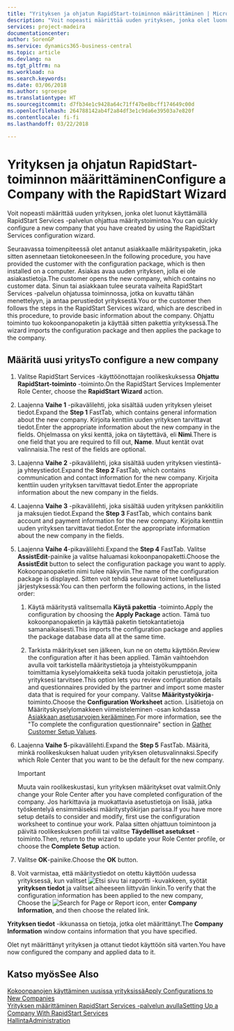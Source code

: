 ```yaml
---
title: "Yrityksen ja ohjatun RapidStart-toiminnon määrittäminen | Microsoft Docs"
description: "Voit nopeasti määrittää uuden yrityksen, jonka olet luonut käyttämällä RapidStart Services -palvelun ohjattua määritystoimintoa."
services: project-madeira
documentationcenter: 
author: SorenGP
ms.service: dynamics365-business-central
ms.topic: article
ms.devlang: na
ms.tgt_pltfrm: na
ms.workload: na
ms.search.keywords: 
ms.date: 03/06/2018
ms.author: sgroespe
ms.translationtype: HT
ms.sourcegitcommit: d7fb34e1c9428a64c71ff47be8bcff174649c00d
ms.openlocfilehash: 264788142ab4f2a84df3e1c9da6e39503a7e820f
ms.contentlocale: fi-fi
ms.lasthandoff: 03/22/2018

---
```

# <a name="configure-a-company-with-the-rapidstart-wizard"></a><span data-ttu-id="93d2c-103">Yrityksen ja ohjatun RapidStart-toiminnon määrittäminen</span><span class="sxs-lookup"><span data-stu-id="93d2c-103">Configure a Company with the RapidStart Wizard</span></span>
<span data-ttu-id="93d2c-104">Voit nopeasti määrittää uuden yrityksen, jonka olet luonut käyttämällä RapidStart Services -palvelun ohjattua määritystoimintoa.</span><span class="sxs-lookup"><span data-stu-id="93d2c-104">You can quickly configure a new company that you have created by using the RapidStart Services configuration wizard.</span></span>

<span data-ttu-id="93d2c-105">Seuraavassa toimenpiteessä olet antanut asiakkaalle määrityspaketin, joka sitten asennetaan tietokoneeseen.</span><span class="sxs-lookup"><span data-stu-id="93d2c-105">In the following procedure, you have provided the customer with the configuration package, which is then installed on a computer.</span></span> <span data-ttu-id="93d2c-106">Asiakas avaa uuden yrityksen, jolla ei ole asiakastietoja.</span><span class="sxs-lookup"><span data-stu-id="93d2c-106">The customer opens the new company, which contains no customer data.</span></span> <span data-ttu-id="93d2c-107">Sinun tai asiakkaan tulee seurata vaiheita RapidStart Services -palvelun ohjatussa toiminnossa, jotka on kuvattu tähän menettelyyn, ja antaa perustiedot yrityksestä.</span><span class="sxs-lookup"><span data-stu-id="93d2c-107">You or the customer then follows the steps in the RapidStart Services wizard, which are described in this procedure, to provide basic information about the company.</span></span> <span data-ttu-id="93d2c-108">Ohjattu toiminto tuo kokoonpanopaketin ja käyttää sitten pakettia yrityksessä.</span><span class="sxs-lookup"><span data-stu-id="93d2c-108">The wizard imports the configuration package and then applies the package to the company.</span></span>  

## <a name="to-configure-a-new-company"></a><span data-ttu-id="93d2c-109">Määritä uusi yritys</span><span class="sxs-lookup"><span data-stu-id="93d2c-109">To configure a new company</span></span>  
1. <span data-ttu-id="93d2c-110">Valitse RapidStart Services -käyttöönottajan roolikeskuksessa **Ohjattu RapidStart-toiminto** -toiminto.</span><span class="sxs-lookup"><span data-stu-id="93d2c-110">On the RapidStart Services Implementer Role Center, choose the **RapidStart Wizard** action.</span></span>  
2. <span data-ttu-id="93d2c-111">Laajenna **Vaihe 1** -pikavälilehti, joka sisältää uuden yrityksen yleiset tiedot.</span><span class="sxs-lookup"><span data-stu-id="93d2c-111">Expand the **Step 1** FastTab, which contains general information about the new company.</span></span> <span data-ttu-id="93d2c-112">Kirjoita kenttiin uuden yrityksen tarvittavat tiedot.</span><span class="sxs-lookup"><span data-stu-id="93d2c-112">Enter the appropriate information about the new company in the fields.</span></span> <span data-ttu-id="93d2c-113">Ohjelmassa on yksi kenttä, joka on täytettävä, eli **Nimi**.</span><span class="sxs-lookup"><span data-stu-id="93d2c-113">There is one field that you are required to fill out, **Name**.</span></span> <span data-ttu-id="93d2c-114">Muut kentät ovat valinnaisia.</span><span class="sxs-lookup"><span data-stu-id="93d2c-114">The rest of the fields are optional.</span></span>  
3. <span data-ttu-id="93d2c-115">Laajenna **Vaihe 2** -pikavälilehti, joka sisältää uuden yrityksen viestintä- ja yhteystiedot.</span><span class="sxs-lookup"><span data-stu-id="93d2c-115">Expand the **Step 2** FastTab, which contains communication and contact information for the new company.</span></span> <span data-ttu-id="93d2c-116">Kirjoita kenttiin uuden yrityksen tarvittavat tiedot.</span><span class="sxs-lookup"><span data-stu-id="93d2c-116">Enter the appropriate information about the new company in the fields.</span></span>
4. <span data-ttu-id="93d2c-117">Laajenna **Vaihe 3** -pikavälilehti, joka sisältää uuden yrityksen pankkitilin ja maksujen tiedot.</span><span class="sxs-lookup"><span data-stu-id="93d2c-117">Expand the **Step 3** FastTab, which contains bank account and payment information for the new company.</span></span> <span data-ttu-id="93d2c-118">Kirjoita kenttiin uuden yrityksen tarvittavat tiedot.</span><span class="sxs-lookup"><span data-stu-id="93d2c-118">Enter the appropriate information about the new company in the fields.</span></span>  
5. <span data-ttu-id="93d2c-119">Laajenna **Vaihe 4**-pikavälilehti.</span><span class="sxs-lookup"><span data-stu-id="93d2c-119">Expand the **Step 4** FastTab.</span></span> <span data-ttu-id="93d2c-120">Valitse **AssistEdit**-painike ja valitse haluamasi kokoonpanopaketti.</span><span class="sxs-lookup"><span data-stu-id="93d2c-120">Choose the **AssistEdit** button to select the configuration package you want to apply.</span></span> <span data-ttu-id="93d2c-121">Kokoonpanopaketin nimi tulee näkyviin.</span><span class="sxs-lookup"><span data-stu-id="93d2c-121">The name of the configuration package is displayed.</span></span> <span data-ttu-id="93d2c-122">Sitten voit tehdä seuraavat toimet luetellussa järjestyksessä:</span><span class="sxs-lookup"><span data-stu-id="93d2c-122">You can then perform the following actions, in the listed order:</span></span>  

    1. <span data-ttu-id="93d2c-123">Käytä määritystä valitsemalla **Käytä pakettia** -toiminto.</span><span class="sxs-lookup"><span data-stu-id="93d2c-123">Apply the configuration by choosing the **Apply Package** action.</span></span> <span data-ttu-id="93d2c-124">Tämä tuo kokoonpanopaketin ja käyttää paketin tietokantatietoja samanaikaisesti.</span><span class="sxs-lookup"><span data-stu-id="93d2c-124">This imports the configuration package and applies the package database data all at the same time.</span></span>  

    2. <span data-ttu-id="93d2c-125">Tarkista määritykset sen jälkeen, kun ne on otettu käyttöön.</span><span class="sxs-lookup"><span data-stu-id="93d2c-125">Review the configuration after it has been applied.</span></span> <span data-ttu-id="93d2c-126">Tämän vaihtoehdon avulla voit tarkistella määritystietoja ja yhteistyökumppanin toimittamia kyselylomakkeita sekä tuoda joitakin perustietoja, joita yrityksesi tarvitsee.</span><span class="sxs-lookup"><span data-stu-id="93d2c-126">This option lets you review configuration details and questionnaires provided by the partner and import some master data that is required for your company.</span></span> <span data-ttu-id="93d2c-127">Valitse **Määritystyökirja**-toiminto.</span><span class="sxs-lookup"><span data-stu-id="93d2c-127">Choose the **Configuration Worksheet** action.</span></span> <span data-ttu-id="93d2c-128">Lisätietoja on Määrityskyselylomakkeen viimeisteleminen -osan kohdassa [Asiakkaan asetusarvojen kerääminen](admin-gather-customer-setup-values.md).</span><span class="sxs-lookup"><span data-stu-id="93d2c-128">For more information, see the "To complete the configuration questionnaire" section in [Gather Customer Setup Values](admin-gather-customer-setup-values.md).</span></span>  

6. <span data-ttu-id="93d2c-129">Laajenna **Vaihe 5**-pikavälilehti.</span><span class="sxs-lookup"><span data-stu-id="93d2c-129">Expand the **Step 5** FastTab.</span></span> <span data-ttu-id="93d2c-130">Määritä, minkä roolikeskuksen haluat uuden yrityksen oletusvalinnaksi.</span><span class="sxs-lookup"><span data-stu-id="93d2c-130">Specify which Role Center that you want to be the default for the new company.</span></span>  

    > [!IMPORTANT]  
    >  <span data-ttu-id="93d2c-131">Muuta vain roolikeskustasi, kun yrityksen määritykset ovat valmiit.</span><span class="sxs-lookup"><span data-stu-id="93d2c-131">Only change your Role Center after you have completed configuration of the company.</span></span> <span data-ttu-id="93d2c-132">Jos harkittavia ja muokattavia asetustietoja on lisää, jatka työskentelyä ensimmäiseksi määritystyökirjan parissa.</span><span class="sxs-lookup"><span data-stu-id="93d2c-132">If you have more setup details to consider and modify, first use the configuration worksheet to continue your work.</span></span> <span data-ttu-id="93d2c-133">Palaa sitten ohjattuun toimintoon ja päivitä roolikeskuksen profiili tai valitse **Täydelliset asetukset** -toiminto.</span><span class="sxs-lookup"><span data-stu-id="93d2c-133">Then, return to the wizard to update your Role Center profile, or choose the **Complete Setup** action.</span></span>

7. <span data-ttu-id="93d2c-134">Valitse **OK**-painike.</span><span class="sxs-lookup"><span data-stu-id="93d2c-134">Choose the **OK** button.</span></span>  
8. <span data-ttu-id="93d2c-135">Voit varmistaa, että määritystiedot on otettu käyttöön uudessa yrityksessä, kun valitset ![Etsi sivu tai raportti](media/ui-search/search_small.png "Etsi sivu tai raportti -kuvake") -kuvakkeen, syötät **yrityksen tiedot** ja valitset aiheeseen liittyvän linkin.</span><span class="sxs-lookup"><span data-stu-id="93d2c-135">To verify that the configuration information has been applied to the new company, Choose the ![Search for Page or Report](media/ui-search/search_small.png "Search for Page or Report icon") icon, enter **Company Information**, and then choose the related link.</span></span>

<span data-ttu-id="93d2c-136">**Yrityksen tiedot** -ikkunassa on tietoja, jotka olet määrittänyt.</span><span class="sxs-lookup"><span data-stu-id="93d2c-136">The **Company Information** window contains information that you have specified.</span></span>   

<span data-ttu-id="93d2c-137">Olet nyt määrittänyt yrityksen ja ottanut tiedot käyttöön sitä varten.</span><span class="sxs-lookup"><span data-stu-id="93d2c-137">You have now configured the company and applied data to it.</span></span>  

## <a name="see-also"></a><span data-ttu-id="93d2c-138">Katso myös</span><span class="sxs-lookup"><span data-stu-id="93d2c-138">See Also</span></span>  
[<span data-ttu-id="93d2c-139">Kokoonpanojen käyttäminen uusissa yrityksissä</span><span class="sxs-lookup"><span data-stu-id="93d2c-139">Apply Configurations to New Companies</span></span>](admin-apply-configuration-to-new-companies.md)  
[<span data-ttu-id="93d2c-140">Yrityksen määrittäminen RapidStart Services -palvelun avulla</span><span class="sxs-lookup"><span data-stu-id="93d2c-140">Setting Up a Company With RapidStart Services</span></span>](admin-set-up-a-company-with-rapidstart.md)  
[<span data-ttu-id="93d2c-141">Hallinta</span><span class="sxs-lookup"><span data-stu-id="93d2c-141">Administration</span></span>](admin-setup-and-administration.md)

